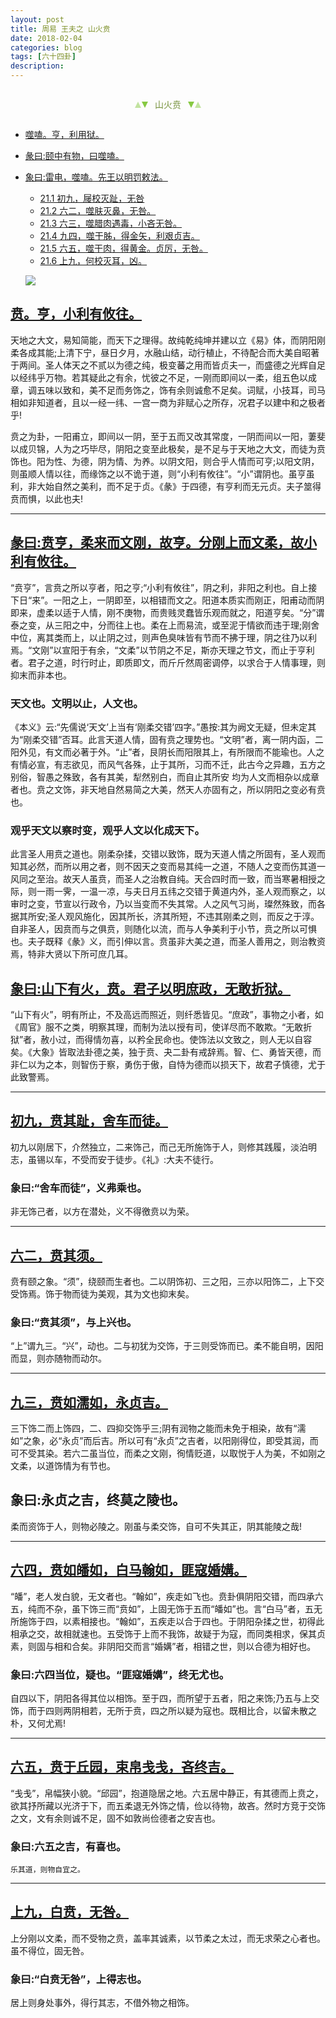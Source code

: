 ```yaml
---
layout: post
title: 周易 王夫之 山火贲
date: 2018-02-04
categories: blog
tags: [六十四卦]
description: 
---
```


<span id = "jump"></span>


<section style="margin: 0px auto; text-align: center;">
    <section class="xhr" style="width: 0px; height: 0px; border-left: 5px solid transparent; border-right: 5px solid transparent; border-bottom: 10px solid rgb(135, 201, 67); display: inline-block; opacity: 0.5; border-top-color: rgb(135, 201, 67);"></section>
    <section class="xhr" style="width: 0px; height: 0px; border-left: 5px solid transparent; border-right: 5px solid transparent; border-top: 10px solid rgb(135, 201, 67); display: inline-block; margin-left: -3px; border-bottom-color: rgb(135, 201, 67);"></section>
    <section style="
margin-left: 0.5em;
display: inline-block;">
        <p>
            <span style="color: rgb(118, 146, 60);">山火贲</span>
        </p>
    </section>
    <section class="xhr" style="margin-left: 0.5em; width: 0px; height: 0px; border-left: 5px solid transparent; border-right: 5px solid transparent; border-top: 10px solid rgb(135, 201, 67); display: inline-block; border-bottom-color: rgb(135, 201, 67);"></section>
    <section class="xhr" style="width: 0px; height: 0px; border-left: 5px solid transparent; border-right: 5px solid transparent; border-bottom: 10px solid rgb(135, 201, 67); display: inline-block; opacity: 0.5; margin-left: -3px; border-top-color: rgb(135, 201, 67);"></section>
</section>

- [噬嗑。亨，利用狱。](#jump噬嗑)
- [彖曰:颐中有物，曰噬嗑。](#jump颐中有物)
- [象曰:雷电，噬嗑。先王以明罚敕法。](#jump雷电)
  - [21.1 初九，屦校灭趾，无咎](#jump屦校灭趾)
  - [21.2 六二，噬肤灭鼻，无咎。](#jump噬肤灭鼻)
  - [21.3 六三，噬腊肉遇毒，小吝无咎。](#jump噬腊肉遇毒)
  - [21.4 九四，噬干胏，得金矢，利艰贞吉。](#jump噬干胏)
  - [21.5 六五，噬干肉，得黄金。贞厉，无咎。](#jump噬干肉)
  - [21.6 上九，何校灭耳，凶。](#jump何校灭耳)
  
  ![](http://www.guoyi360.com/uploads/allimg/130501/1-1305011056215X.jpg)


<span id = "jump贲。亨"></span>
## [贲。亨，小利有攸往。](#jump)
天地之大文，易知简能，而天下之理得。故纯乾纯坤并建以立《易》体，而阴阳刚柔各成其能;上清下宁，昼日夕月，水融山结，动行植止，不待配合而大美自昭著于两间。圣人体天之不贰以为德之纯，极变蕃之用而皆贞夫一，而盛德之光辉自足以经纬乎万物。若其疑此之有余，忧彼之不足，一刚而即间以一柔，组五色以成章，调五味以致和，美不足而务饰之，饰有余则诚愈不足矣。词赋，小技耳，司马相如非知道者，且以一经一纬、一宫一商为非赋心之所存，况君子以建中和之极者乎!


贲之为卦，一阳甫立，即间以一阴，至于五而又改其常度，一阴而间以一阳，萋斐以成贝锦，人为之巧毕尽，阴阳之变至此极矣，是不足与于天地之大文，而徒为贲饰也。阳为性、为德，阴为情、为养。以阴文阳，则合乎人情而可亨;以阳文阴，则虽顺人情以往，而缘饰之以不诡于道，则“小利有攸往”。“小”谓阴也。虽亨虽利，非大始自然之美利，而不足于贞。《彖》于四德，有亨利而无元贞。夫子筮得贲而惧，以此也夫!

----

<span id = "jump贲亨"></span>
## [彖曰:贲亨，柔来而文刚，故亨。分刚上而文柔，故小利有攸往。](#jump)
“贲亨”，言贲之所以亨者，阳之亨;“小利有攸往”，阴之利，非阳之利也。自上接下日“来”。一阳之上，一阴即至，以相错而文之。阳道本质实而刚正，阳甫动而阴即来，虚柔以适于人情，刚不庚物，而贵贱灵蠢皆乐观而就之，阳道亨矣。“分”谓泰之变，从三阳之中，分而往上也。柔在上而易流，或至泥于情欲而违于理;刚舍中位，离其类而上，以止阴之过，则声色臭味皆有节而不拂于理，阴之往乃以利焉。“文刚”以宣阳于有余，“文柔”以节阴之不足，斯亦天理之节文，而止于亨利者。君子之道，时行时止，即质即文，而斤斤然周密调停，以求合于人情事理，则抑末而非本也。

### 天文也。文明以止，人文也。
《本义》云:“先儒说‘天文’上当有‘刚柔交错’四字。”愚按:其为阙文无疑，但未定其为“刚柔交错”否耳。此言天道人情，固有贲之理势也。“文明”者，离一阴内函，二阳外见，有文而必著于外。“止”者，艮阴长而阳限其上，有所限而不能瑜也。人之有情必宣，有志欲见，而风气各殊，止于其所，习而不迁，此古今之异趣，五方之别俗，智愚之殊致，各有其美，犁然别白，而自止其所安 均为人文而相杂以成章者也。贲之文饰，非天地自然易简之大美，然天人亦固有之，所以阴阳之变必有贲也。

### 观乎天文以察时变，观乎人文以化成天下。
此言圣人用贲之道也。刚柔杂揉，交错以致饰，既为天道人情之所固有，圣人观而知其必然，而所以用之者，则不因天之变而易其纯一之道，不随人之变而伤其道一风同之至治。故天人虽贲，而圣人之治教自纯。天合四时而一致，而当寒暑相授之际，则一雨一霁，一温一凉，与夫日月五纬之交错于黄道内外，圣人观而察之，以审时之变，节宣以行政令，乃以当变而不失其常。人之风气习尚，璨然殊致，而各据其所安;圣人观风施化，因其所长，济其所短，不违其刚柔之则，而反之于淳。自非圣人，因贲而与之俱贲，则随化以流，而与人争美利于小节，贲之所以可惧也。夫子既释《彖》义，而引伸以言。贲虽非大美之道，而圣人善用之，则治教资焉，特非大贤以下所可庶几耳。

<span id = "jump山下有火"></span>
## [象曰:山下有火，贲。君子以明庶政，无敢折狱。](#jump)
“山下有火”，明有所止，不及高远而照近，则纤悉皆见。“庶政”，事物之小者，如《周官》服不之类，明察其理，而制为法以授有司，使详尽而不敢欺。“无敢折狱”者，赦小过，而得情勿喜，以矜全民命也。使饰法以文致之，则人无以自容矣。《大象》皆取法卦德之美，独于贲、夬二卦有戒辞焉。智、仁、勇皆天德，而非仁以为之本，则智伤于察，勇伤于傲，自恃为德而以损天下，故君子慎德，尤于此致警焉。

----

<span id = "jump贲其趾"></span>
## [初九，贲其趾，舍车而徒。](#jump)
初九以刚居下，介然独立，二来饰己，而己无所施饰于人，则修其践履，淡泊明志，虽锡以车，不受而安于徒步。《礼》:大夫不徒行。

### 象曰:“舍车而徒”，义弗乘也。
非无饰己者，以方在潜处，义不得徼贲以为荣。

----

<span id = "jump贲其须"></span>
## [六二，贲其须。](#jump)
贲有颐之象。“须”，绕颐而生者也。二以阴饰初、三之阳，三亦以阳饰二，上下交受饰焉。饰于物而徒为美观，其为文也抑末矣。

### 象曰:“贲其须”，与上兴也。
 “上”谓九三。“兴”，动也。二与初犹为交饰，于三则受饰而已。柔不能自明，因阳而显，则亦随物而动尔。

----

<span id = "jump贲如濡如"></span>
## [九三，贲如濡如，永贞吉。](#jump)
三下饰二而上饰四，二、四抑交饰乎三;阴有润物之能而未免于相染，故有“濡如”之象，必“永贞”而后吉。所以可有“永贞”之吉者，以阳刚得位，即受其润，而可不受其染。若六二虽当位，而柔之文刚，徇情贬道，以取悦于人为美，不如刚之文柔，以道饰情为有节也。

## 象曰:永贞之吉，终莫之陵也。
柔而资饰于人，则物必陵之。刚虽与柔交饰，自可不失其正，阴其能陵之哉!

----

<span id = "jump贲如皤如"></span>
## [六四，贲如皤如，白马翰如，匪寇婚媾。](#jump)
“皤”，老人发白貌，无文者也。“翰如”，疾走如飞也。贲卦俱阴阳交错，而四承六五，纯而不杂，虽下饰三而“贲如”，上固无饰于五而“皤如”也。言“白马”者，五无所施饰于四，以素相接也。“翰如”，五疾走以合于四也。于阴阳杂揉之世，初得此相承之交，故相就速也。五受饰于上而不我饰，故疑于为寇，而同类相求，保其贞素，则固与相和合矣。非阴阳交而言“婚媾”者，相错之世，则以合德为相好也。

### 象曰:六四当位，疑也。“匪寇婚媾”，终无尤也。
自四以下，阴阳各得其位以相饰。至于四，而所望于五者，阳之来饰;乃五与上交饰，而于四则两阴相若，无所于贲，四之所以疑为寇也。既相比合，以留未散之朴，又何尤焉!

----

<span id = "jump贲于丘园"></span>
## [六五，贲于丘园，束帛戋戋，吝终吉。](#jump)
 “戋戋”，帛幅狭小貌。“邱园”，抱道隐居之地。六五居中静正，有其德而上贲之，欲其抒所藏以光济于下，而五柔退无外饰之情，俭以待物，故吝。然时方竞于交饰之文，文有余则诚不足，固不如敦尚俭德者之安吉也。

### 象曰:六五之吉，有喜也。
    乐其道，则物自宜之。
----

<span id = "jump白贲"></span>
## [上九，白贲，无咎。](#jump)
上分刚以文柔，而不受物之贲，盖率其诚素，以节柔之太过，而无求荣之心者也。虽不得位，固无咎。

### 象曰:“白贲无咎”，上得志也。
居上则身处事外，得行其志，不借外物之相饰。

  
  
  
  
  
  
  
  
  
  
  
  
  
  
  
